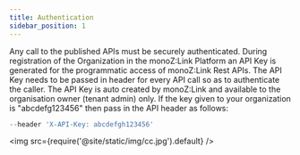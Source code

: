 ```yaml
---
title: Authentication
sidebar_position: 1
---
```


Any call to the published APIs must be securely authenticated. During registration of the Organization in the monoZ:Link Platform an API Key is generated for the programmatic access of monoZ:Link Rest APIs. The API Key needs to be passed in header for every API call so as to authenticate the caller. The API Key is auto created by monoZ:Link and available to the organisation owner (tenant admin) only. If the key given to your organization is "abcdefg123456"  then pass in the API header as follows:

```jsx
--header 'X-API-Key: abcdefgh123456'
```
<img src={require('@site/static/img/cc.jpg').default} />
